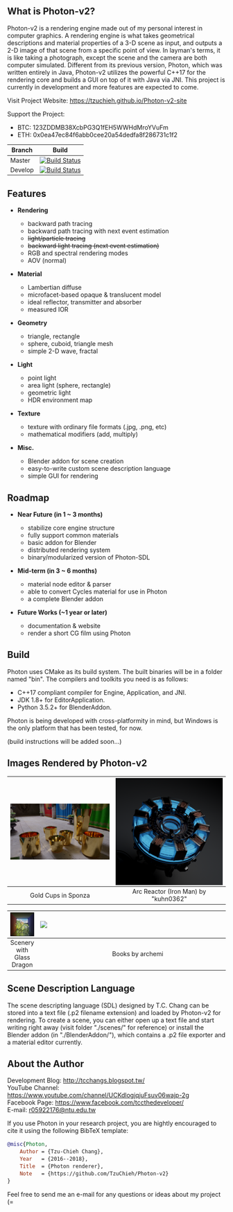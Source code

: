 ## What is Photon-v2?
Photon-v2 is a rendering engine made out of my personal interest in computer graphics. A rendering engine is what takes geometrical descriptions and material properties of a 3-D scene as input, and outputs a 2-D image of that scene from a specific point of view. In layman's terms, it is like taking a photograph, except the scene and the camera are both computer simulated. Different from its previous version, Photon, which was written entirely in Java, Photon-v2 utilizes the powerful C++17 for the rendering core and builds a GUI on top of it with Java via JNI. This project is currently in development and more features are expected to come. <br />

Visit Project Website: https://tzuchieh.github.io/Photon-v2-site

Support the Project:
* BTC: 123ZDDMB38XcbPG3Q1fEH5WWHdMroYVuFm
* ETH: 0x0ea47ec84f6abb0cee20a54dedfa8f286731c1f2

| Branch        | Build         |
| ------------- | ------------- |
| Master        | [![Build Status](https://travis-ci.org/TzuChieh/Photon-v2.svg?branch=master)](https://travis-ci.org/TzuChieh/Photon-v2) |
| Develop       | [![Build Status](https://travis-ci.org/TzuChieh/Photon-v2.svg?branch=develop)](https://travis-ci.org/TzuChieh/Photon-v2) |

## Features
* **Rendering**
  * backward path tracing
  * backward path tracing with next event estimation
  * ~~light/particle tracing~~
  * ~~backward light tracing (next event estimation)~~
  * RGB and spectral rendering modes
  * AOV (normal)

* **Material**
  * Lambertian diffuse
  * microfacet-based opaque & translucent model
  * ideal reflector, transmitter and absorber
  * measured IOR

* **Geometry**
  * triangle, rectangle
  * sphere, cuboid, triangle mesh
  * simple 2-D wave, fractal

* **Light**
  * point light
  * area light (sphere, rectangle)
  * geometric light
  * HDR environment map

* **Texture**
  * texture with ordinary file formats (.jpg, .png, etc)
  * mathematical modifiers (add, multiply)

* **Misc.**
  * Blender addon for scene creation
  * easy-to-write custom scene description language
  * simple GUI for rendering

## Roadmap
* **Near Future (in 1 ~ 3 months)**
  * stabilize core engine structure
  * fully support common materials
  * basic addon for Blender
  * distributed rendering system
  * binary/modularized version of Photon-SDL

* **Mid-term (in 3 ~ 6 months)**
  * material node editor & parser
  * able to convert Cycles material for use in Photon
  * a complete Blender addon

* **Future Works (~1 year or later)**
  * documentation & website
  * render a short CG film using Photon

## Build
Photon uses CMake as its build system. The built binaries will be in a folder named "bin". The compilers and toolkits you need is as follows:

* C++17 compliant compiler for Engine, Application, and JNI.
* JDK 1.8+ for EditorApplication.
* Python 3.5.2+ for BlenderAddon.

Photon is being developed with cross-platformity in mind, but Windows is the only platform that has been tested, for now. <br />

(build instructions will be added soon...) <br />

## Images Rendered by Photon-v2
| <a href="./gallery/028_sponza gold cups 12800spp.png"><img src="./gallery/028_sponza gold cups 12800spp.png" align="left" width="450" ></a> | <a href="./gallery/048_Arc Reactor (Iron Man) by kuhn0362 8000spp.png"><img src="./gallery/048_Arc Reactor (Iron Man) by kuhn0362 8000spp.png" align="left" width="450" ></a> |
| :---: | :---: |
| Gold Cups in Sponza | Arc Reactor (Iron Man) by "kuhn0362"|

| <a href="./gallery/044_scenery glass dragon 6000spp.png"><img src="./gallery/044_scenery glass dragon 6000spp.png" align="left" width="450" ></a> | <a href="./gallery/books.png"><img src="./gallery/books.png" align="left" width="450" ></a> |
| :---: | :---: |
| Scenery with Glass Dragon | Books by archemi |

## Scene Description Language
The scene descripting language (SDL) designed by T.C. Chang can be stored into a text file (.p2 filename extension) and loaded by Photon-v2 for rendering. To create a scene, you can either open up a text file and start writing right away (visit folder "./scenes/" for reference) or install the Blender addon (in "./BlenderAddon/"), which contains a .p2 file exporter and a material editor currently.

## About the Author
Development Blog: http://tcchangs.blogspot.tw/ <br />
YouTube Channel:  https://www.youtube.com/channel/UCKdlogjqjuFsuv06wajp-2g <br />
Facebook Page:    https://www.facebook.com/tccthedeveloper/ <br />
E-mail:           r05922176@ntu.edu.tw <br />

If you use Photon in your research project, you are hightly encouraged to cite it using the following BibTeX template:

```latex.bib
@misc{Photon,
	Author = {Tzu-Chieh Chang},
	Year   = {2016--2018},
	Title  = {Photon renderer},
	Note   = {https://github.com/TzuChieh/Photon-v2}
} 
```

Feel free to send me an e-mail for any questions or ideas about my project (= <br />
